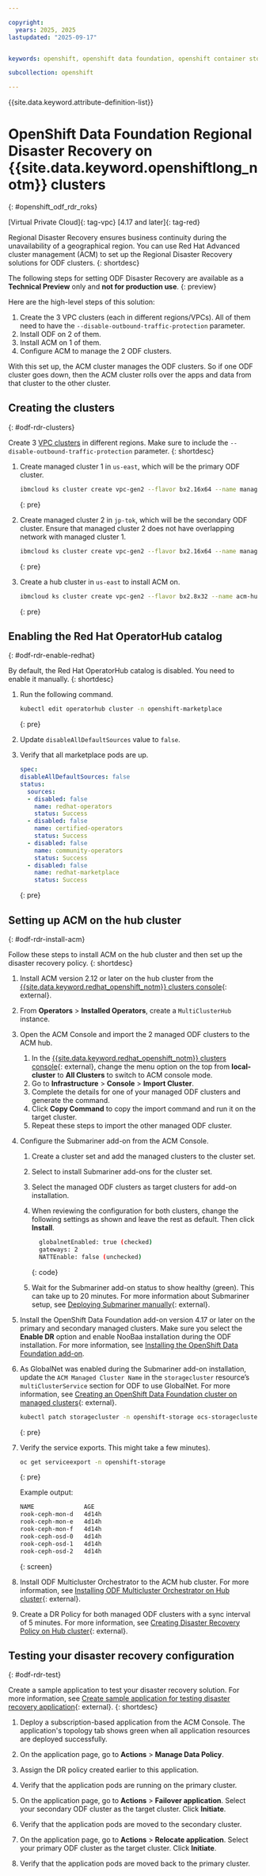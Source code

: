 ```yaml
---

copyright:
  years: 2025, 2025
lastupdated: "2025-09-17"


keywords: openshift, openshift data foundation, openshift container storage, disaster recovery

subcollection: openshift

---
```



{{site.data.keyword.attribute-definition-list}}




# OpenShift Data Foundation Regional Disaster Recovery on {{site.data.keyword.openshiftlong_notm}} clusters
{: #openshift_odf_rdr_roks}

[Virtual Private Cloud]{: tag-vpc}
[4.17 and later]{: tag-red}

Regional Disaster Recovery ensures business continuity during the unavailability of a geographical region. You can use Red Hat Advanced cluster management (ACM) to set up the Regional Disaster Recovery solutions for ODF clusters.
{: shortdesc}

The following steps for setting ODF Disaster Recovery are available as a **Technical Preview** only and **not for production use**.
{: preview}


Here are the high-level steps of this solution:
1. Create the 3 VPC clusters (each in different regions/VPCs). All of them need to have the `--disable-outbound-traffic-protection` parameter.
1. Install ODF on 2 of them.
1. Install ACM on 1 of them.
1. Configure ACM to manage the 2 ODF clusters.

With this set up, the ACM cluster manages the ODF clusters. So if one ODF cluster goes down, then the ACM cluster rolls over the apps and data from that cluster to the other cluster.

## Creating the clusters
{: #odf-rdr-clusters}

Create 3 [VPC clusters](/docs/openshift?topic=openshift-clusters) in different regions. Make sure to include the `--disable-outbound-traffic-protection` parameter. 
{: shortdesc} 

1. Create managed cluster 1 in `us-east`, which will be the primary ODF cluster.
    ```sh
    ibmcloud ks cluster create vpc-gen2 --flavor bx2.16x64 --name managed-cluster-1-dr-odf --subnet-id 0767-5c97dd71-95e7-4f26-a31b-e2c7a8ad16f7 --vpc-id r014-8ac09b7e-99d0-460d-96bf-2dfe3eac1041 --zone us-east-2  --version 4.17.10_openshift --workers 3 --cos-instance crn:v1:bluemix:public:cloud-object-storage:global:a/c468d8824937fecd8a0860fe0f379bf9:3887cefc-edcc-48df-a05e-ac3f02df10d5:: --disable-outbound-traffic-protection
    ```
    {: pre}

1. Create managed cluster 2 in `jp-tok`, which will be the secondary ODF cluster. Ensure that managed cluster 2 does not have overlapping network with managed cluster 1.
    ```sh
    ibmcloud ks cluster create vpc-gen2 --flavor bx2.16x64 --name managed-cluster-2-dr-odf --subnet-id 02e7-4f2da612-6327-4968-88db-41d92c3e9c1b --vpc-id r022-fd23415e-fab0-42b1-b6da-567cc6f3df0c --zone jp-tok-1 --version 4.17.10_openshift  --workers 3 --cos-instance crn:v1:bluemix:public:cloud-object-storage:global:a/c468d8824937fecd8a0860fe0f379bf9:3887cefc-edcc-48df-a05e-ac3f02df10d5:: --disable-outbound-traffic-protection
    ```
    {: pre}

1. Create a hub cluster in `us-east` to install ACM on.
    ```sh
    ibmcloud ks cluster create vpc-gen2 --flavor bx2.8x32 --name acm-hub-cluster-dr-odf --subnet-id 0767-5c97dd71-95e7-4f26-a31b-e2c7a8ad16f7 --vpc-id r014-8ac09b7e-99d0-460d-96bf-2dfe3eac1041 --zone us-east-2 --version 4.17.10_openshift --workers 3 --cos-instance crn:v1:bluemix:public :cloud-object-storage:global:a/c468d8824937fecd8a0860fe0f379bf9:3887cefc-edcc-48df-a05e-ac3f02df10d5:: --disable-outbound-traffic-protection
    ```
    {: pre}

## Enabling the Red Hat OperatorHub catalog
{: #odf-rdr-enable-redhat}

By default, the Red Hat OperatorHub catalog is disabled. You need to enable it manually.
{: shortdesc}

1. Run the following command.
    ```sh
    kubectl edit operatorhub cluster -n openshift-marketplace
    ```
    {: pre}

1. Update `disableAllDefaultSources` value to `false`.

1. Verify that all marketplace pods are up.
    ```yaml
    spec:
    disableAllDefaultSources: false
    status:
      sources:
      - disabled: false
        name: redhat-operators
        status: Success
      - disabled: false
        name: certified-operators
        status: Success
      - disabled: false
        name: community-operators
        status: Success
      - disabled: false
        name: redhat-marketplace
        status: Success
    ```
    {: pre}   

## Setting up ACM on the hub cluster
{: #odf-rdr-install-acm}

Follow these steps to install ACM on the hub cluster and then set up the disaster recovery policy.
{: shortdesc}

1. Install ACM version 2.12 or later on the hub cluster from the [{{site.data.keyword.redhat_openshift_notm}} clusters console](https://cloud.ibm.com/kubernetes/clusters?platformType=openshift){: external}.
  
1. From **Operators** > **Installed Operators**, create a `MultiClusterHub` instance.
  
1. Open the ACM Console and import the 2 managed ODF clusters to the ACM hub.
      
      1. In the [{{site.data.keyword.redhat_openshift_notm}} clusters console](https://cloud.ibm.com/kubernetes/clusters?platformType=openshift){: external}, change the menu option on the top from **local-cluster** to **All Clusters** to switch to ACM console mode.
      1. Go to **Infrastructure** > **Console** > **Import Cluster**.
      1. Complete the details for one of your managed ODF clusters and generate the command. 
      1. Click **Copy Command** to copy the import command and run it on the target cluster.
      1. Repeat these steps to import the other managed ODF cluster.

1. Configure the Submariner add-on from the ACM Console.

     1. Create a cluster set and add the managed clusters to the cluster set.
     1. Select to install Submariner add-ons for the cluster set.
     1. Select the managed ODF clusters as target clusters for add-on installation. 
     1. When reviewing the configuration for both clusters, change the following settings as shown and leave the rest as default. Then click **Install**.
        ```sh
          globalnetEnabled: true (checked)
          gateways: 2
          NATTEnable: false (unchecked)
        ```
        {: code}
        
     1. Wait for the Submariner add-on status to show healthy (green). This can take up to 20 minutes. For more information about Submariner setup, see [Deploying Submariner manually](https://docs.redhat.com/en/documentation/red_hat_advanced_cluster_management_for_kubernetes/2.11/html/networking/networking#deploying-submariner-manually){: external}.

1. Install the OpenShift Data Foundation add-on version 4.17 or later on the primary and secondary managed clusters. Make sure you select the **Enable DR** option and enable NooBaa installation during the ODF installation. For more information, see [Installing the OpenShift Data Foundation add-on](/docs/openshift?topic=openshift-deploy-odf-vpc#install-odf-console-vpc).

1. As GlobalNet was enabled during the Submariner add-on installation, update the `ACM Managed Cluster Name` in the `storagecluster` resource’s `multiClusterService` section for ODF to use GlobalNet. For more information, see [Creating an OpenShift Data Foundation cluster on managed clusters](https://docs.redhat.com/documentation/red_hat_openshift_data_foundation/4.17/html/configuring_openshift_data_foundation_disaster_recovery_for_openshift_workloads/rdr-solution#creating-odf-cluster-on-managed-clusters_rdr){: external}.
    ```sh
    kubectl patch storagecluster -n openshift-storage ocs-storagecluster --type merge -p'{"spec":{"network":{"multiClusterService":{"clusterID":"managed-cluster-1-dr-odf","enabled":true}}}}’
    ```
    {: pre}

1. Verify the service exports. This might take a few minutes).
    ```sh
    oc get serviceexport -n openshift-storage
    ```
    {: pre}   

    Example output:   
    ```sh
    NAME              AGE
    rook-ceph-mon-d   4d14h
    rook-ceph-mon-e   4d14h
    rook-ceph-mon-f   4d14h
    rook-ceph-osd-0   4d14h
    rook-ceph-osd-1   4d14h
    rook-ceph-osd-2   4d14h
    ```
    {: screen} 

1. Install ODF Multicluster Orchestrator to the ACM hub cluster. For more information, see [Installing ODF Multicluster Orchestrator on Hub cluster](https://docs.redhat.com/documentation/red_hat_openshift_data_foundation/4.16/html-single/configuring_openshift_data_foundation_disaster_recovery_for_openshift_workloads/index#installing-odf-multicluster-orchestrator_rdr){: external}.
  
1. Create a DR Policy for both managed ODF clusters with a sync interval of 5 minutes. For more information, see [Creating Disaster Recovery Policy on Hub cluster](https://docs.redhat.com/en/documentation/red_hat_openshift_data_foundation/4.16/html-single/configuring_openshift_data_foundation_disaster_recovery_for_openshift_workloads/index?extIdCarryOver=true&sc_cid=701f2000001OH7EAAW#creating-disaster-recovery-policy-on-hub-cluster_rdr){: external}. 
  
## Testing your disaster recovery configuration
{: #odf-rdr-test}

Create a sample application to test your disaster recovery solution. For more information, see [Create sample application for testing disaster recovery application](https://docs.redhat.com/documentation/red_hat_openshift_data_foundation/4.16/html-single/configuring_openshift_data_foundation_disaster_recovery_for_openshift_workloads/index#create-sample-application-for-testing-mdrsolution_manage-rdr){: external}.
{: shortdesc}
  
1. Deploy a subscription-based application from the ACM Console. The application's topology tab shows green when all application resources are deployed successfully.
  
1. On the application page, go to **Actions** > **Manage Data Policy**.

1. Assign the DR policy created earlier to this application.

1. Verify that the application pods are running on the primary cluster.

1. On the application page, go to **Actions** > **Failover application**. Select your secondary ODF cluster as the target cluster. Click **Initiate**.

1. Verify that the application pods are moved to the secondary cluster.

1. On the application page, go to **Actions** > **Relocate application**. Select your primary ODF cluster as the target cluster. Click **Initiate**.

1. Verify that the application pods are moved back to the primary cluster.
        

